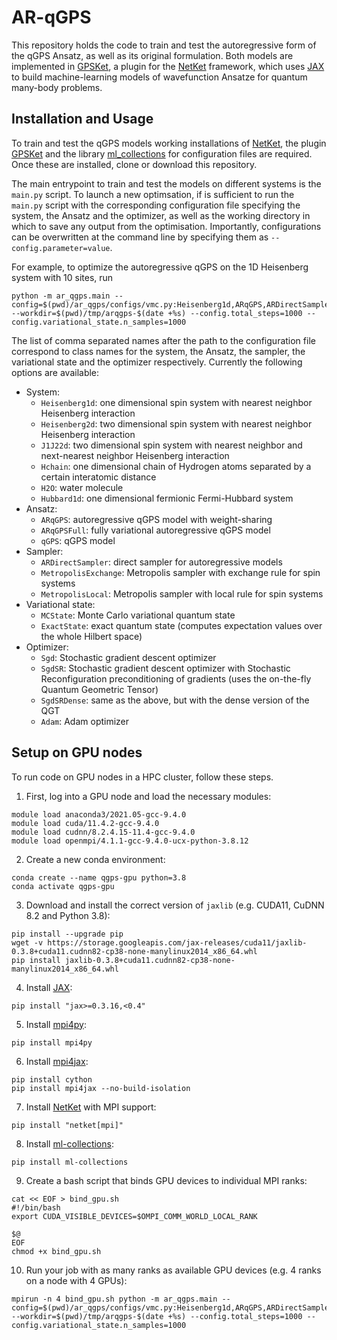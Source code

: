 # AR-qGPS

This repository holds the code to train and test the autoregressive form of the qGPS Ansatz, as well as its original formulation.
Both models are implemented in [GPSKet](https://github.com/BoothGroup/GPSKet), a plugin for the [NetKet](https://github.com/netket/netket) framework, which uses [JAX](https://github.com/google/jax) to build machine-learning models of wavefunction Ansatze for quantum many-body problems.

## Installation and Usage

To train and test the qGPS models working installations of [NetKet](https://github.com/netket/netket), the plugin [GPSKet](https://github.com/BoothGroup/GPSKet) and the library [ml_collections](https://github.com/google/ml_collections) for configuration files are required.
Once these are installed, clone or download this repository.

The main entrypoint to train and test the models on different systems is the `main.py` script.
To launch a new optimsation, if is sufficient to run the `main.py` script with the corresponding configuration file specifying the system, the Ansatz and the optimizer, as well as the working directory in which to save any output from the optimisation.
Importantly, configurations can be overwritten at the command line by specifying them as `--config.parameter=value`.

For example, to optimize the autoregressive qGPS on the 1D Heisenberg system with 10 sites, run
```
python -m ar_qgps.main --config=$(pwd)/ar_qgps/configs/vmc.py:Heisenberg1d,ARqGPS,ARDirectSampler,MCState,SgdSRDense --workdir=$(pwd)/tmp/arqgps-$(date +%s) --config.total_steps=1000 --config.variational_state.n_samples=1000
```

The list of comma separated names after the path to the configuration file correspond to class names for the system, the Ansatz, the sampler, the variational state and the optimizer respectively.
Currently the following options are available:
    
- System:
    - `Heisenberg1d`: one dimensional spin system with nearest neighbor Heisenberg interaction
    - `Heisenberg2d`: two dimensional spin system with nearest neighbor Heisenberg interaction
    - `J1J22d`: two dimensional spin system with nearest neighbor and next-nearest neighbor Heisenberg interaction
    - `Hchain`: one dimensional chain of Hydrogen atoms separated by a certain interatomic distance
    - `H2O`: water molecule
    - `Hubbard1d`: one dimensional fermionic Fermi-Hubbard system
- Ansatz:
    - `ARqGPS`: autoregressive qGPS model with weight-sharing
    - `ARqGPSFull`: fully variational autoregressive qGPS model
    - `qGPS`: qGPS model
- Sampler:
    - `ARDirectSampler`: direct sampler for autoregressive models
    - `MetropolisExchange`: Metropolis sampler with exchange rule for spin systems
    - `MetropolisLocal`: Metropolis sampler with local rule for spin systems
- Variational state:
    - `MCState`: Monte Carlo variational quantum state
    - `ExactState`: exact quantum state (computes expectation values over the whole Hilbert space)
- Optimizer:
    - `Sgd`: Stochastic gradient descent optimizer
    - `SgdSR`: Stochastic gradient descent optimizer with Stochastic Reconfiguration preconditioning of gradients (uses the on-the-fly Quantum Geometric Tensor)
    - `SgdSRDense`: same as the above, but with the dense version of the QGT
    - `Adam`: Adam optimizer

## Setup on GPU nodes
To run code on GPU nodes in a HPC cluster, follow these steps.

1. First, log into a GPU node and load the necessary modules:
```
module load anaconda3/2021.05-gcc-9.4.0
module load cuda/11.4.2-gcc-9.4.0
module load cudnn/8.2.4.15-11.4-gcc-9.4.0
module load openmpi/4.1.1-gcc-9.4.0-ucx-python-3.8.12
```

2. Create a new conda environment:
```
conda create --name qgps-gpu python=3.8
conda activate qgps-gpu
```

3. Download and install the correct version of `jaxlib` (e.g. CUDA11, CuDNN 8.2 and Python 3.8):
```
pip install --upgrade pip
wget -v https://storage.googleapis.com/jax-releases/cuda11/jaxlib-0.3.8+cuda11.cudnn82-cp38-none-manylinux2014_x86_64.whl
pip install jaxlib-0.3.8+cuda11.cudnn82-cp38-none-manylinux2014_x86_64.whl
```

4. Install [JAX](https://github.com/google/jax):
```
pip install "jax>=0.3.16,<0.4"
```

5. Install [mpi4py](https://github.com/mpi4py/mpi4py):
```
pip install mpi4py
```

6. Install [mpi4jax](https://github.com/mpi4jax/mpi4jax):
```
pip install cython
pip install mpi4jax --no-build-isolation
```

7. Install [NetKet](https://github.com/netket/netket) with MPI support:
```
pip install "netket[mpi]"
```

8. Install [ml-collections](https://github.com/google/ml_collections):
```
pip install ml-collections
```

9. Create a bash script that binds GPU devices to individual MPI ranks:
```
cat << EOF > bind_gpu.sh
#!/bin/bash
export CUDA_VISIBLE_DEVICES=$OMPI_COMM_WORLD_LOCAL_RANK

$@
EOF
chmod +x bind_gpu.sh
```

10. Run your job with as many ranks as available GPU devices (e.g. 4 ranks on a node with 4 GPUs):
```
mpirun -n 4 bind_gpu.sh python -m ar_qgps.main --config=$(pwd)/ar_qgps/configs/vmc.py:Heisenberg1d,ARqGPS,ARDirectSampler,MCState,SgdSRDense --workdir=$(pwd)/tmp/arqgps-$(date +%s) --config.total_steps=1000 --config.variational_state.n_samples=1000
```

